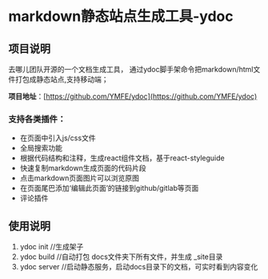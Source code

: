 # markdown静态站点生成工具-ydoc

## 项目说明 
去哪儿团队开源的一个文档生成工具，
通过ydoc脚手架命令把markdown/html文件打包成静态站点,支持移动端；

**项目地址**：[https://github.com/YMFE/ydoc](https://github.com/YMFE/ydoc)

### 支持各类插件：
- 在页面中引入js/css文件
- 全局搜索功能
- 根据代码结构和注释，生成react组件文档，基于react-styleguide
- 快速复制markdown生成页面的代码片段
- 点击markdown页面图片可以浏览原图
- 在页面尾巴添加‘编辑此页面’的链接到github/gitlab等页面
- 评论插件


## 使用说明
1. ydoc init   //生成架子
2. ydoc build  //自动打包 docs文件夹下所有文件，并生成 _site目录
3. ydoc server  //启动静态服务，启动docs目录下的文档，可实时看到内容变化
